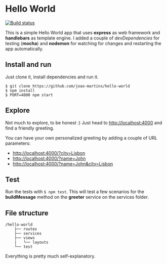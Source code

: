 # Hello World

[![Build status](https://travis-ci.org/joao-martins/hello-world.svg?branch=master)](https://travis-ci.org/joao-martins/hello-world)

This is a simple Hello World app that uses **express** as web framework and **handlebars** as template engine. I added a couple of *devDependencies* for testing (**mocha**) and **nodemon** for watching for changes and restarting the app automatically.


## Install and run

Just clone it, install dependencies and run it.
```
$ git clone https://github.com/joao-martins/hello-world
$ npm install
$ PORT=4000 npm start
```

## Explore

Not much to explore, to be honest :) Just head to [http://localhost:4000]() and find a friendly greeting.

You can have your own personalized greeting by adding a couple of URL parameters:

 - [http://localhost:4000/?city=Lisbon]()
 - [http://localhost:4000/?name=John]()
 - [http://localhost:4000/?name=John&city=Lisbon]()


## Test

Run the tests with `$ npm test`. This will test a few scenarios for the **buildMessage** method on the **greeter** service on the services folder.


## File structure
```
/hello-world
    ├── routes
    ├── services
    ├── views
    |   └── layouts 
    └── test
```
Everything is pretty much self-explanatory.
